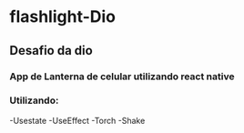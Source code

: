 # flashlight-Dio

## Desafio da dio

### App de Lanterna de celular utilizando react native
### Utilizando:
  -Usestate
  -UseEffect
  -Torch
  -Shake
